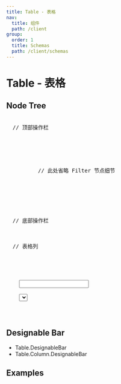 ```yaml
---
title: Table - 表格
nav:
  title: 组件
  path: /client
group:
  order: 1
  title: Schemas
  path: /client/schemas
---
```


# Table - 表格

## Node Tree

<pre lang="tsx">
<Table>
  // 顶部操作栏
  <Table.ActionBar align={'top'}>
    <Action title={'筛选'}>
      <Action.Popover>
        <Form>
          // 此处省略 Filter 节点细节
          <Filter/>
          <Action/>
        </Form>
      </Action.Popover>
    </Action>
    <Action align={'right'} title={'删除'}/>
  </Table.ActionBar>
  // 底部操作栏
  <Table.ActionBar align={'bottom'}>
    <Table.Pagination/>
  </Table.ActionBar>
  // 表格列
  <Table.Column title={'拖拽排序'}>
    <Table.SortHandle/>
  </Table.Column>
  <Table.Column title={'序号'}>
    <Table.Index/>
  </Table.Column>
  <Table.Column title={'字段1'}>
    <Input/>
  </Table.Column>
  <Table.Column title={'字段2'}>
    <Select/>
  </Table.Column>
  <Table.Column title={'操作'}>
    <Action/>
    <Action/>
    <Action/>
  </Table.Column>
</Table>
</pre>

## Designable Bar

- Table.DesignableBar
- Table.Column.DesignableBar

## Examples

<code src="./demos/demo1.tsx"/>
